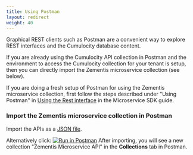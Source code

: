 ```yaml
---
title: Using Postman
layout: redirect
weight: 40
---
```


Graphical REST clients such as Postman are a convenient way to explore REST interfaces and the Cumulocity database content.

If you are already using the Cumulocity API collection in Postman and the environment to access the Cumulocity collection for your tenant is setup, then you can directly import the Zementis microservice collection (see below).

If you are doing a fresh setup of Postman for using the Zementis microservice collection, first follow the steps described under "Using Postman" in [Using the Rest interface](/microservice-sdk/rest) in the Microservice SDK guide. 
 
### Import the Zementis microservice collection in Postman

Import the APIs as a [JSON file](/files/zementis/ZementisMicroserviceAPI.postman_collection.json).

Alternatively click: [![Run in Postman](https://run.pstmn.io/button.svg)](https://app.getpostman.com/run-collection/d02c2aedc293542cb1a2)
 After importing, you will see a new collection "Zementis Microservice API" in the **Collections** tab in Postman.
